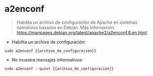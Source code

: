 # a2enconf

> Habilita un archivo de configuración de Apache en sistemas operativos basados en Debian.
> Más información: <https://manpages.debian.org/latest/apache2/a2enconf.8.en.html>.

- Habilita un archivo de configuración:

`sudo a2enconf {{archivo_de_configuración}}`

- No muestra mensajes informativos:

`sudo a2enconf --quiet {{archivo_de_configuración}}`
